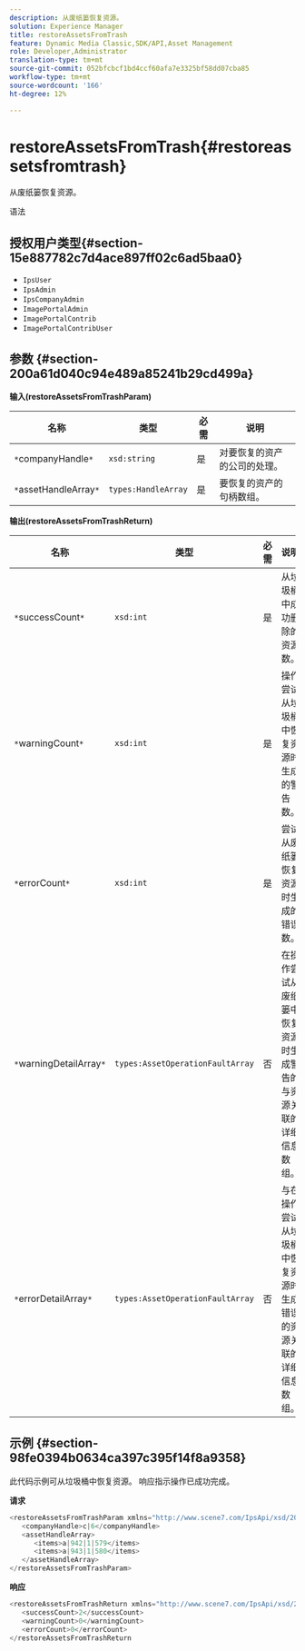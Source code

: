 ```yaml
---
description: 从废纸篓恢复资源。
solution: Experience Manager
title: restoreAssetsFromTrash
feature: Dynamic Media Classic,SDK/API,Asset Management
role: Developer,Administrator
translation-type: tm+mt
source-git-commit: 052bfcbcf1bd4ccf60afa7e3325bf58dd07cba85
workflow-type: tm+mt
source-wordcount: '166'
ht-degree: 12%

---
```



# restoreAssetsFromTrash{#restoreassetsfromtrash}

从废纸篓恢复资源。

语法

## 授权用户类型{#section-15e887782c7d4ace897ff02c6ad5baa0}

* `IpsUser`
* `IpsAdmin`
* `IpsCompanyAdmin`
* `ImagePortalAdmin`
* `ImagePortalContrib`
* `ImagePortalContribUser`

## 参数 {#section-200a61d040c94e489a85241b29cd499a}

**输入(restoreAssetsFromTrashParam)**

| 名称 | 类型 | 必需 | 说明 |
|---|---|---|---|
| `*`companyHandle`*` | `xsd:string` | 是 | 对要恢复的资产的公司的处理。 |
| `*`assetHandleArray`*` | `types:HandleArray` | 是 | 要恢复的资产的句柄数组。 |

**输出(restoreAssetsFromTrashReturn)**

| 名称 | 类型 | 必需 | 说明 |
|---|---|---|---|
| `*`successCount`*` | `xsd:int` | 是 | 从垃圾桶中成功删除的资源数。 |
| `*`warningCount`*` | `xsd:int` | 是 | 操作尝试从垃圾桶中恢复资源时生成的警告数。 |
| `*`errorCount`*` | `xsd:int` | 是 | 尝试从废纸篓恢复资源时生成的错误数。 |
| `*`warningDetailArray`*` | `types:AssetOperationFaultArray` | 否 | 在操作尝试从废纸篓中恢复资源时生成警告的与资源关联的详细信息数组。 |
| `*`errorDetailArray`*` | `types:AssetOperationFaultArray` | 否 | 与在操作尝试从垃圾桶中恢复资源时生成错误的资源关联的详细信息数组。 |

## 示例 {#section-98fe0394b0634ca397c395f14f8a9358}

此代码示例可从垃圾桶中恢复资源。 响应指示操作已成功完成。

**请求**

```java
<restoreAssetsFromTrashParam xmlns="http://www.scene7.com/IpsApi/xsd/2008-01-15">
   <companyHandle>c|6</companyHandle>
   <assetHandleArray>
      <items>a|942|1|579</items>
      <items>a|943|1|580</items>
   </assetHandleArray>
</restoreAssetsFromTrashParam>
```

**响应**

```java
<restoreAssetsFromTrashReturn xmlns="http://www.scene7.com/IpsApi/xsd/2008-01-15">
   <successCount>2</successCount>
   <warningCount>0</warningCount>
   <errorCount>0</errorCount>
</restoreAssetsFromTrashReturn
```

